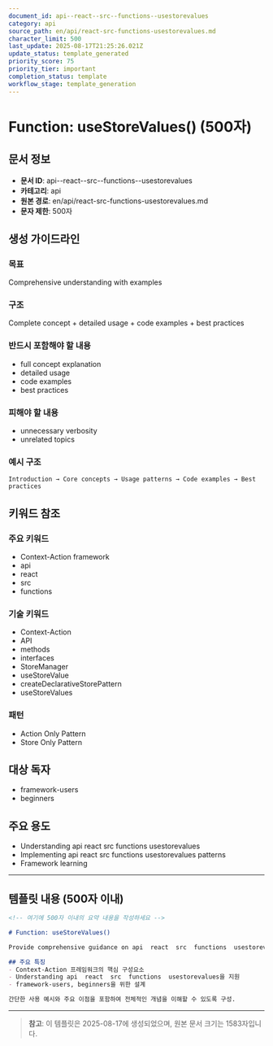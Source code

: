 ```yaml
---
document_id: api--react--src--functions--usestorevalues
category: api
source_path: en/api/react-src-functions-usestorevalues.md
character_limit: 500
last_update: 2025-08-17T21:25:26.021Z
update_status: template_generated
priority_score: 75
priority_tier: important
completion_status: template
workflow_stage: template_generation
---
```


# Function: useStoreValues() (500자)

## 문서 정보
- **문서 ID**: api--react--src--functions--usestorevalues
- **카테고리**: api
- **원본 경로**: en/api/react-src-functions-usestorevalues.md
- **문자 제한**: 500자

## 생성 가이드라인

### 목표
Comprehensive understanding with examples

### 구조
Complete concept + detailed usage + code examples + best practices

### 반드시 포함해야 할 내용
- full concept explanation
- detailed usage
- code examples
- best practices

### 피해야 할 내용  
- unnecessary verbosity
- unrelated topics

### 예시 구조
```
Introduction → Core concepts → Usage patterns → Code examples → Best practices
```

## 키워드 참조

### 주요 키워드
- Context-Action framework
- api
- react
- src
- functions

### 기술 키워드
- Context-Action
- API
- methods
- interfaces
- StoreManager
- useStoreValue
- createDeclarativeStorePattern
- useStoreValues

### 패턴
- Action Only Pattern
- Store Only Pattern

## 대상 독자
- framework-users
- beginners

## 주요 용도
- Understanding api  react  src  functions  usestorevalues
- Implementing api  react  src  functions  usestorevalues patterns
- Framework learning

---

## 템플릿 내용 (500자 이내)

```markdown
<!-- 여기에 500자 이내의 요약 내용을 작성하세요 -->

# Function: useStoreValues()

Provide comprehensive guidance on api  react  src  functions  usestorevalues

## 주요 특징
- Context-Action 프레임워크의 핵심 구성요소
- Understanding api  react  src  functions  usestorevalues을 지원
- framework-users, beginners을 위한 설계

간단한 사용 예시와 주요 이점을 포함하여 전체적인 개념을 이해할 수 있도록 구성.
```

---

> **참고**: 이 템플릿은 2025-08-17에 생성되었으며, 
> 원본 문서 크기는 1583자입니다.
